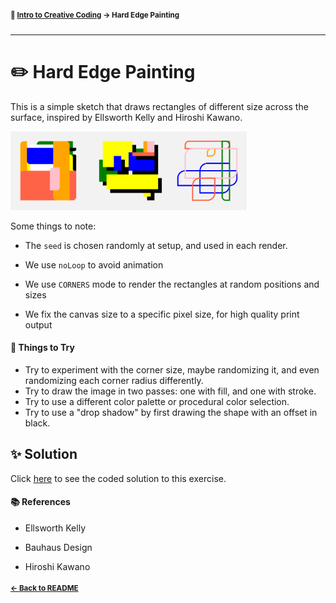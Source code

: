 #### <sup>:closed_book: [Intro to Creative Coding](../README.md) → Hard Edge Painting</sup>

---

# ✏️ Hard Edge Painting

This is a simple sketch that draws rectangles of different size across the surface, inspired by Ellsworth Kelly and Hiroshi Kawano.

<img src="../docs/images/hardedge.png" width="75%" />

Some things to note:

- The `seed` is chosen randomly at setup, and used in each render.

- We use `noLoop` to avoid animation

- We use `CORNERS` mode to render the rectangles at random positions and sizes

- We fix the canvas size to a specific pixel size, for high quality print output

#### 🚀 Things to Try

- Try to experiment with the corner size, maybe randomizing it, and even randomizing each corner radius differently.
- Try to draw the image in two passes: one with fill, and one with stroke.
- Try to use a different color palette or procedural color selection.
- Try to use a "drop shadow" by first drawing the shape with an offset in black.

## ✨ Solution

Click [here](https://glitch.com/edit/#!/hard-edge-paintings) to see the coded solution to this exercise.

#### 📚 References

- Ellsworth Kelly

- Bauhaus Design

- Hiroshi Kawano

#### <sup>[← Back to README](../README.md)
